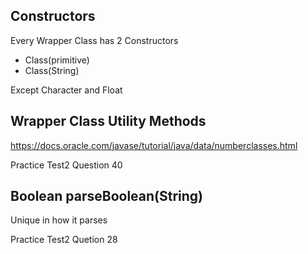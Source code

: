 ## Constructors
Every Wrapper Class has 2 Constructors

* Class(primitive)
* Class(String)

Except Character and Float


## Wrapper Class Utility Methods

https://docs.oracle.com/javase/tutorial/java/data/numberclasses.html

Practice Test2 Question 40

## Boolean parseBoolean(String)

Unique in how it parses

Practice Test2 Quetion 28 
